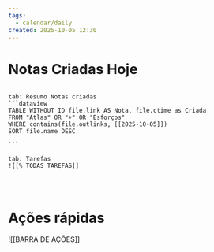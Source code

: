 ```yaml
---
tags:
  - calendar/daily
created: 2025-10-05 12:30
---
```


# Notas Criadas Hoje

`````tabs

tab: Resumo Notas criadas
```dataview
TABLE WITHOUT ID file.link AS Nota, file.ctime as Criada
FROM "Atlas" OR "+" OR "Esforços"
WHERE contains(file.outlinks, [[2025-10-05]])
SORT file.name DESC

```

tab: Tarefas
![[% TODAS TAREFAS]]




`````



# Ações rápidas


![[BARRA DE AÇÕES]]